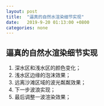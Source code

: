 ```yaml
---
layout: post
title:  "逼真的自然水渲染细节实现"
date:   2019-9-20 01:13:00 +0800
categories: none
---
```

## 逼真的自然水渲染细节实现
1. 深水区和浅水区的颜色变化；
2. 浅水区边缘的泡沫效果；
3. 远离沙滩区域的波光粼粼效果；
4. 下一步波浪实现；
5. 最后调整一波渲染效果；